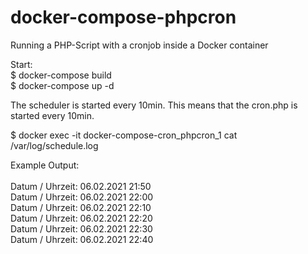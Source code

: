 # docker-compose-phpcron
Running a PHP-Script with a cronjob inside a Docker container

Start:<br>
$ docker-compose build<br>
$ docker-compose up -d

The scheduler is started every 10min. This means that the cron.php is started every 10min.

$ docker exec -it docker-compose-cron_phpcron_1 cat /var/log/schedule.log

Example Output:<br><br>
Datum / Uhrzeit: 06.02.2021 21:50<br>
Datum / Uhrzeit: 06.02.2021 22:00<br>
Datum / Uhrzeit: 06.02.2021 22:10<br>
Datum / Uhrzeit: 06.02.2021 22:20<br>
Datum / Uhrzeit: 06.02.2021 22:30<br>
Datum / Uhrzeit: 06.02.2021 22:40<br>
